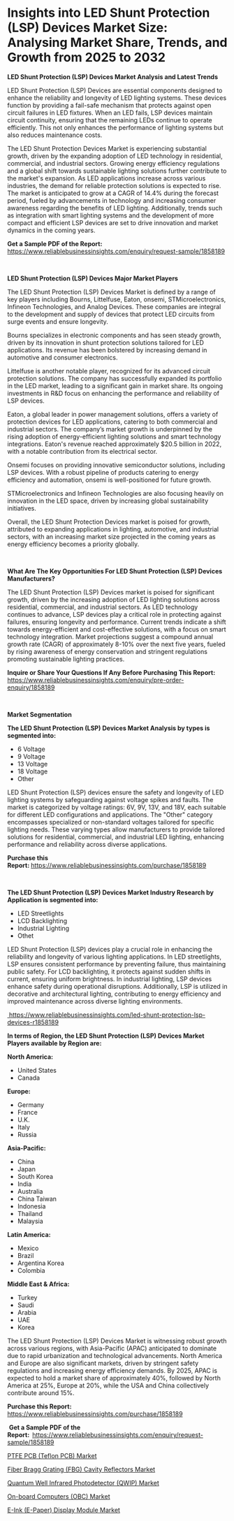 <p><h1>Insights into LED Shunt Protection (LSP) Devices Market Size: Analysing Market Share, Trends, and Growth from 2025 to 2032</h1></p><p><strong>LED Shunt Protection (LSP) Devices Market Analysis and Latest Trends</strong></p>
<p><p>LED Shunt Protection (LSP) Devices are essential components designed to enhance the reliability and longevity of LED lighting systems. These devices function by providing a fail-safe mechanism that protects against open circuit failures in LED fixtures. When an LED fails, LSP devices maintain circuit continuity, ensuring that the remaining LEDs continue to operate efficiently. This not only enhances the performance of lighting systems but also reduces maintenance costs.</p><p>The LED Shunt Protection Devices Market is experiencing substantial growth, driven by the expanding adoption of LED technology in residential, commercial, and industrial sectors. Growing energy efficiency regulations and a global shift towards sustainable lighting solutions further contribute to the market's expansion. As LED applications increase across various industries, the demand for reliable protection solutions is expected to rise. The market is anticipated to grow at a CAGR of 14.4% during the forecast period, fueled by advancements in technology and increasing consumer awareness regarding the benefits of LED lighting. Additionally, trends such as integration with smart lighting systems and the development of more compact and efficient LSP devices are set to drive innovation and market dynamics in the coming years.</p></p>
<p><strong>Get a Sample PDF of the Report:&nbsp;</strong> <a href="https://www.reliablebusinessinsights.com/enquiry/request-sample/1858189?utm_campaign=39&utm_medium=2&utm_source=Github&utm_content=ia&utm_term=07042025&utm_id=led-shunt-protection-lsp-devices">https://www.reliablebusinessinsights.com/enquiry/request-sample/1858189</a></p>
<p>&nbsp;</p>
<p><strong>LED Shunt Protection (LSP) Devices Major Market Players</strong></p>
<p><p>The LED Shunt Protection (LSP) Devices Market is defined by a range of key players including Bourns, Littelfuse, Eaton, onsemi, STMicroelectronics, Infineon Technologies, and Analog Devices. These companies are integral to the development and supply of devices that protect LED circuits from surge events and ensure longevity.</p><p>Bourns specializes in electronic components and has seen steady growth, driven by its innovation in shunt protection solutions tailored for LED applications. Its revenue has been bolstered by increasing demand in automotive and consumer electronics.</p><p>Littelfuse is another notable player, recognized for its advanced circuit protection solutions. The company has successfully expanded its portfolio in the LED market, leading to a significant gain in market share. Its ongoing investments in R&D focus on enhancing the performance and reliability of LSP devices.</p><p>Eaton, a global leader in power management solutions, offers a variety of protection devices for LED applications, catering to both commercial and industrial sectors. The company’s market growth is underpinned by the rising adoption of energy-efficient lighting solutions and smart technology integrations. Eaton's revenue reached approximately $20.5 billion in 2022, with a notable contribution from its electrical sector.</p><p>Onsemi focuses on providing innovative semiconductor solutions, including LSP devices. With a robust pipeline of products catering to energy efficiency and automation, onsemi is well-positioned for future growth.</p><p>STMicroelectronics and Infineon Technologies are also focusing heavily on innovation in the LED space, driven by increasing global sustainability initiatives.</p><p>Overall, the LED Shunt Protection Devices market is poised for growth, attributed to expanding applications in lighting, automotive, and industrial sectors, with an increasing market size projected in the coming years as energy efficiency becomes a priority globally.</p></p>
<p>&nbsp;</p>
<p><strong>What Are The Key Opportunities For LED Shunt Protection (LSP) Devices Manufacturers?</strong></p>
<p><p>The LED Shunt Protection (LSP) Devices market is poised for significant growth, driven by the increasing adoption of LED lighting solutions across residential, commercial, and industrial sectors. As LED technology continues to advance, LSP devices play a critical role in protecting against failures, ensuring longevity and performance. Current trends indicate a shift towards energy-efficient and cost-effective solutions, with a focus on smart technology integration. Market projections suggest a compound annual growth rate (CAGR) of approximately 8-10% over the next five years, fueled by rising awareness of energy conservation and stringent regulations promoting sustainable lighting practices.</p></p>
<p><strong>Inquire or Share Your Questions If Any Before Purchasing This Report:</strong> <a href="https://www.reliablebusinessinsights.com/enquiry/pre-order-enquiry/1858189?utm_campaign=39&utm_medium=2&utm_source=Github&utm_content=ia&utm_term=07042025&utm_id=led-shunt-protection-lsp-devices">https://www.reliablebusinessinsights.com/enquiry/pre-order-enquiry/1858189</a></p>
<p>&nbsp;</p>
<p><strong>Market Segmentation</strong></p>
<p><strong>The LED Shunt Protection (LSP) Devices Market Analysis by types is segmented into:</strong></p>
<p><ul><li>6 Voltage</li><li>9 Voltage</li><li>13 Voltage</li><li>18 Voltage</li><li>Other</li></ul></p>
<p><p>LED Shunt Protection (LSP) devices ensure the safety and longevity of LED lighting systems by safeguarding against voltage spikes and faults. The market is categorized by voltage ratings: 6V, 9V, 13V, and 18V, each suitable for different LED configurations and applications. The "Other" category encompasses specialized or non-standard voltages tailored for specific lighting needs. These varying types allow manufacturers to provide tailored solutions for residential, commercial, and industrial LED lighting, enhancing performance and reliability across diverse applications.</p></p>
<p><strong>Purchase this Report:&nbsp;</strong><a href="https://www.reliablebusinessinsights.com/purchase/1858189?utm_campaign=39&utm_medium=2&utm_source=Github&utm_content=ia&utm_term=07042025&utm_id=led-shunt-protection-lsp-devices">https://www.reliablebusinessinsights.com/purchase/1858189</a></p>
<p>&nbsp;</p>
<p><strong>The LED Shunt Protection (LSP) Devices Market Industry Research by Application is segmented into:</strong></p>
<p><ul><li>LED Streetlights</li><li>LCD Backlighting</li><li>Industrial Lighting</li><li>Othet</li></ul></p>
<p><p>LED Shunt Protection (LSP) devices play a crucial role in enhancing the reliability and longevity of various lighting applications. In LED streetlights, LSP ensures consistent performance by preventing failure, thus maintaining public safety. For LCD backlighting, it protects against sudden shifts in current, ensuring uniform brightness. In industrial lighting, LSP devices enhance safety during operational disruptions. Additionally, LSP is utilized in decorative and architectural lighting, contributing to energy efficiency and improved maintenance across diverse lighting environments.</p></p>
<p><a href="https://www.reliablebusinessinsights.com/led-shunt-protection-lsp-devices-r1858189?utm_campaign=39&utm_medium=2&utm_source=Github&utm_content=ia&utm_term=07042025&utm_id=led-shunt-protection-lsp-devices">&nbsp;https://www.reliablebusinessinsights.com/led-shunt-protection-lsp-devices-r1858189</a></p>
<p><strong>In terms of Region, the LED Shunt Protection (LSP) Devices Market Players available by Region are:</strong></p>
<p>
    <p> <strong> North America: </strong>
        <ul>
            <li>United States</li>
            <li>Canada</li>
        </ul>
        </p> 
    <p> <strong> Europe: </strong>
        <ul>
            <li>Germany</li>
            <li>France</li>
            <li>U.K.</li>
            <li>Italy</li>
            <li>Russia</li>
        </ul>
        </p> 
    <p> <strong> Asia-Pacific: </strong>
        <ul>
            <li>China</li>
            <li>Japan</li>
            <li>South Korea</li>
            <li>India</li>
            <li>Australia</li>
            <li>China Taiwan</li>
            <li>Indonesia</li>
            <li>Thailand</li>
            <li>Malaysia</li>
        </ul>
        </p> 
    <p> <strong> Latin America: </strong>
        <ul>
            <li>Mexico</li>
            <li>Brazil</li>
            <li>Argentina Korea</li>
            <li>Colombia</li>
        </ul>
        </p> 
    <p> <strong> Middle East & Africa: </strong>
        <ul>
            <li>Turkey</li>
            <li>Saudi</li>
            <li>Arabia</li>
            <li>UAE</li>
            <li>Korea</li>
        </ul>
    </p>
    </p>
<p><p>The LED Shunt Protection (LSP) Devices Market is witnessing robust growth across various regions, with Asia-Pacific (APAC) anticipated to dominate due to rapid urbanization and technological advancements. North America and Europe are also significant markets, driven by stringent safety regulations and increasing energy efficiency demands. By 2025, APAC is expected to hold a market share of approximately 40%, followed by North America at 25%, Europe at 20%, while the USA and China collectively contribute around 15%.</p></p>
<p><strong>Purchase this Report: </strong><a href="https://www.reliablebusinessinsights.com/purchase/1858189?utm_campaign=39&utm_medium=2&utm_source=Github&utm_content=ia&utm_term=07042025&utm_id=led-shunt-protection-lsp-devices">https://www.reliablebusinessinsights.com/purchase/1858189</a></p>
<p>&nbsp;<strong>Get a Sample PDF of the Report:&nbsp;&nbsp;</strong><a href="https://www.reliablebusinessinsights.com/enquiry/request-sample/1858189?utm_campaign=39&utm_medium=2&utm_source=Github&utm_content=ia&utm_term=07042025&utm_id=led-shunt-protection-lsp-devices">https://www.reliablebusinessinsights.com/enquiry/request-sample/1858189</a></p>
<p><strong></strong></p>
<p><p><a href="https://github.com/panciujoslin3/Market-Research-Report-List-1/blob/main/ptfe-pcb-teflon-pcb-market.md?utm_campaign=39&utm_medium=2&utm_source=Github&utm_content=ia&utm_term=07042025&utm_id=led-shunt-protection-lsp-devices">PTFE PCB (Teflon PCB) Market</a></p><p><a href="https://github.com/gummaarmel83/Market-Research-Report-List-1/blob/main/fiber-bragg-grating-fbg-cavity-reflectors-market.md?utm_campaign=39&utm_medium=2&utm_source=Github&utm_content=ia&utm_term=07042025&utm_id=led-shunt-protection-lsp-devices">Fiber Bragg Grating (FBG) Cavity Reflectors Market</a></p><p><a href="https://github.com/akitamegge65/Market-Research-Report-List-1/blob/main/quantum-well-infrared-photodetector-qwip-market.md?utm_campaign=39&utm_medium=2&utm_source=Github&utm_content=ia&utm_term=07042025&utm_id=led-shunt-protection-lsp-devices">Quantum Well Infrared Photodetector (QWIP) Market</a></p><p><a href="https://github.com/widlerumland/Market-Research-Report-List-1/blob/main/on-board-computers-obc-market.md?utm_campaign=39&utm_medium=2&utm_source=Github&utm_content=ia&utm_term=07042025&utm_id=led-shunt-protection-lsp-devices">On-board Computers (OBC) Market</a></p><p><a href="https://github.com/uldularido/Market-Research-Report-List-1/blob/main/e-ink-e-paper-display-module-market.md?utm_campaign=39&utm_medium=2&utm_source=Github&utm_content=ia&utm_term=07042025&utm_id=led-shunt-protection-lsp-devices">E-Ink (E-Paper) Display Module Market</a></p></p>